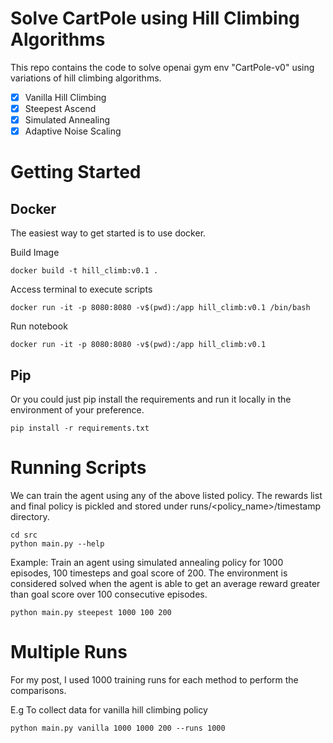 # Solve CartPole using Hill Climbing Algorithms
This repo contains the code to solve openai gym env "CartPole-v0" using variations of hill climbing algorithms.

- [x] Vanilla Hill Climbing
- [x] Steepest Ascend
- [x] Simulated Annealing
- [x] Adaptive Noise Scaling

# Getting Started

## Docker
The easiest way to get started is to use docker.

Build Image
```
docker build -t hill_climb:v0.1 .
```

Access terminal to execute scripts
```
docker run -it -p 8080:8080 -v$(pwd):/app hill_climb:v0.1 /bin/bash
```

Run notebook
```
docker run -it -p 8080:8080 -v$(pwd):/app hill_climb:v0.1
```

## Pip

Or you could just pip install the requirements and run it locally in the environment of your preference.

```
pip install -r requirements.txt
```


# Running Scripts

We can train the agent using any of the above listed policy. The rewards list and final policy is pickled and stored under runs/<policy_name>/timestamp directory.

```
cd src
python main.py --help
```

Example: Train an agent using simulated annealing policy for 1000 episodes, 100 timesteps and goal score of 200. The environment is considered solved when the agent is able to get an average reward greater than goal score over 100 consecutive episodes.
```
python main.py steepest 1000 100 200
```


# Multiple Runs

For my post, I used 1000 training runs for each method to perform the comparisons.

E.g To collect data for vanilla hill climbing policy

```
python main.py vanilla 1000 1000 200 --runs 1000
```